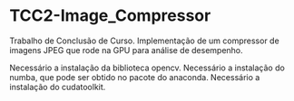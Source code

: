 # TCC2-Image_Compressor
Trabalho de Conclusão de Curso. Implementação de um compressor de imagens JPEG que rode na GPU para análise de desempenho.

Necessário a instalação da biblioteca opencv.
Necessário a instalação do numba, que pode ser obtido no pacote do anaconda.
Necessário a instalação do cudatoolkit.
